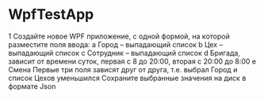 # WpfTestApp
1 Создайте новое WPF приложение, с одной формой, на которой разместите поля ввода: 
a Город – выпадающий список 
b Цех – выпадающий список 
c Сотрудник – выпадающий список 
d Бригада, зависит от времени суток, первая с 8 до 20:00, вторая с 20:00 до 8:00 
e Смена 
Первые три поля зависят друг от друга, т.е. выбрал Город и список Цехов уменьшился 
Сохраните выбранные значения на диск в формате Json
